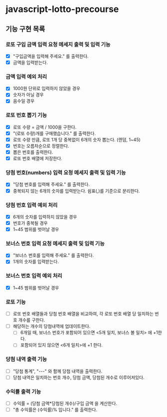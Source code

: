 # javascript-lotto-precourse

## 기능 구현 목록
### 로또 구입 금액 입력 요청 메세지 출력 및 입력 기능
- [X] "구입금액을 입력해 주세요." 를 출력한다.
- [X] 금액을 입력받는다.
### 금액 입력 예외 처리 
- [X] 1000원 단위로 입력하지 않았을 경우
- [X] 숫자가 아닐 경우 
- [X] 음수일 경우
### 로또 번호 뽑기 기능
- [X] 로또 수량 = 금액 / 1000을 구한다.
- [X] "(로또 수량)개를 구매했습니다." 를 출력한다.
- [X] 로또 수량 만큼, 로또 1개 당 중복없이 6개의 숫자 뽑는다. (랜덤, 1~45)
- [X] 번호는 오름차순으로 정렬한다.
- [X] 뽑은 번호를 출력한다.
- [X] 로또 번호 배열에 저장한다.
### 당첨 번호(numbers) 입력 요청 메세지 출력 및 입력 기능
- [X] "당첨 번호를 입력해 주세요." 를 출력한다.
- [X] 중복되지 않는 6개의 숫자를 입력받는다. 쉼표(,)를 기준으로 분리한다.
### 당첨 번호 입력 예외 처리
- [X] 6개의 숫자를 입력하지 않았을 경우
- [X] 번호가 중복될 경우
- [X] 1~45 범위를 벗어날 경우
### 보너스 번호 입력 요청 메세지 출력 및 입력 기능
- [X] "보너스 번호를 입력해 주세요." 를 출력한다.
- [X] 1개의 숫자를 입력받는다.
### 보너스 번호 입력 예외 처리 
- [X] 1~45 범위를 벗어날 경우
### 로또 기능
- [ ] 로또 번호 배열들과 당첨 번호 배열을 비교하여, 각 로또 번호 배열 당 일치하는 번호 개수를 구한다.
- [ ] 해당하는 개수의 당첨내역에 업데이트한다. 
    - [ ] 6개일 때, 보너스 번호가 포함되어 있으면 <5개 일치, 보너스 볼 일치> 에 +1한다.
    - [ ] 포함되어 있지 않으면 <6개 일치>에 +1 한다.
### 당첨 내역 출력 기능
- [ ] "당첨 통계", "---" 와 함께 당첨 내역을 출력한다.
- [ ] 당첨 내역은 일치하는 번호 개수, 당첨 금액, 당첨된 개수로 이루어져있다.
### 수익률 출력 기능
- [ ] 수익률 = (당첨 금액*당첨된 개수)/구입 금액 을 계산한다.
- [ ] "총 수익률은 (수익률)% 입니다." 를 출력한다.
